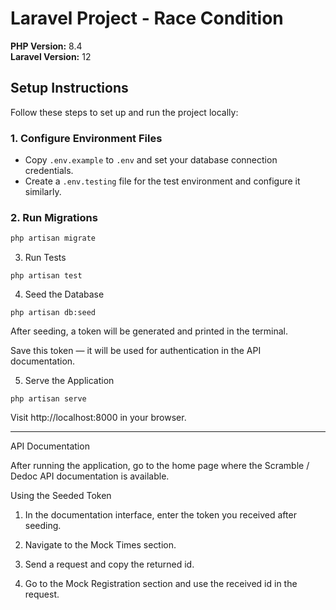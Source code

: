 

# Laravel Project - Race Condition

**PHP Version:** 8.4  
**Laravel Version:** 12

## Setup Instructions

Follow these steps to set up and run the project locally:

### 1. Configure Environment Files

- Copy `.env.example` to `.env` and set your database connection credentials.
- Create a `.env.testing` file for the test environment and configure it similarly.

### 2. Run Migrations

```bash
php artisan migrate
```
3. Run Tests
```
php artisan test
```
4. Seed the Database
```
php artisan db:seed
```
After seeding, a token will be generated and printed in the terminal.

Save this token — it will be used for authentication in the API documentation.


5. Serve the Application
```
php artisan serve
```
Visit http://localhost:8000 in your browser.



---

API Documentation

After running the application, go to the home page where the Scramble / Dedoc API documentation is available.

Using the Seeded Token

1. In the documentation interface, enter the token you received after seeding.


2. Navigate to the Mock Times section.


3. Send a request and copy the returned id.


4. Go to the Mock Registration section and use the received id in the request.



